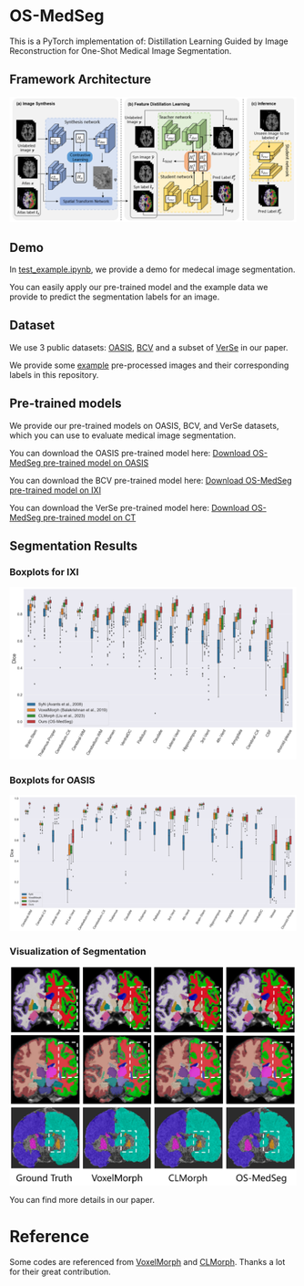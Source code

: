 # OS-MedSeg
This is a PyTorch implementation of: Distillation Learning Guided by Image Reconstruction for One-Shot Medical Image Segmentation.
## Framework Architecture
![image](https://github.com/NoviceFodder/OS-MedSeg/blob/main/figures/Framework.png)
## Demo
In [test_example.ipynb](https://github.com/NoviceFodder/OS-MedSeg/blob/main/test_example.ipynb), we provide a demo for medecal image segmentation. 

You can easily apply our pre-trained model and the example data we provide to predict the segmentation labels for an image.
## Dataset
We use 3 public datasets: [OASIS](https://github.com/adalca/medical-datasets/blob/master/neurite-oasis.md), [BCV](https://cloud.imi.uni-luebeck.de/s/nAHdcPDPbBsNrgX/download) and a subset of [VerSe](https://github.com/anjany/verse) in our paper. 

We provide some [example](https://github.com/NoviceFodder/OS-MedSeg/tree/main/data) pre-processed images and their corresponding labels in this repository.
## Pre-trained models
We provide our pre-trained models on OASIS, BCV, and VerSe datasets, which you can use to evaluate medical image segmentation.

You can download the OASIS pre-trained model here: [Download OS-MedSeg pre-trained model on OASIS](https://drive.google.com/file/d/1zEt8aLy22FMb2lGZnYRT4u2B2cEIeeX4/view?usp=drive_link)

You can download the BCV pre-trained model here: [Download OS-MedSeg pre-trained model on IXI](https://drive.google.com/file/d/1suzlOnUWUMAWyVDIAMNu5I9fC6B1noe2/view?usp=drive_link)

You can download the VerSe pre-trained model here: [Download OS-MedSeg pre-trained model on CT](https://drive.google.com/file/d/19F-GZ523SAhOq4BjK9--QaC9bFGVgFQ7/view?usp=drive_link)
## Segmentation Results
### Boxplots for IXI 
![image](https://github.com/NoviceFodder/OS-MedSeg/blob/main/figures/IXI-boxplots.png)
### Boxplots for OASIS
![image](https://github.com/NoviceFodder/OS-MedSeg/blob/main/figures/OASIS-boxplots.png)
### Visualization of Segmentation
![image](https://github.com/NoviceFodder/OS-MedSeg/blob/main/figures/intro.png)

You can find more details in our paper.
# Reference
Some codes are referenced from [VoxelMorph](https://github.com/voxelmorph/voxelmorph) and [CLMorph](https://github.com/lihaoliu-cambridge/unsupervised-medical-image-segmentation). Thanks a lot for their great contribution.

